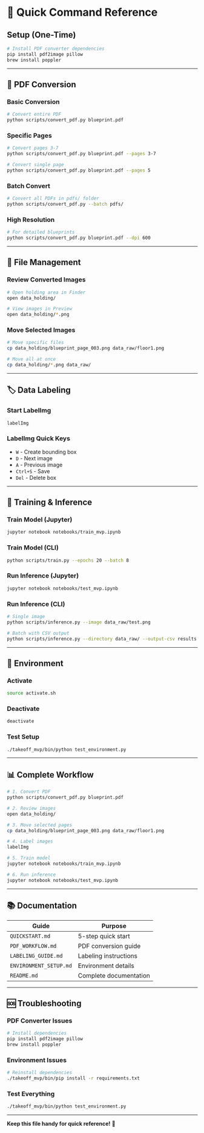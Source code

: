 # 🚀 Quick Command Reference

## Setup (One-Time)

```bash
# Install PDF converter dependencies
pip install pdf2image pillow
brew install poppler
```

---

## 📄 PDF Conversion

### Basic Conversion
```bash
# Convert entire PDF
python scripts/convert_pdf.py blueprint.pdf
```

### Specific Pages
```bash
# Convert pages 3-7
python scripts/convert_pdf.py blueprint.pdf --pages 3-7

# Convert single page
python scripts/convert_pdf.py blueprint.pdf --pages 5
```

### Batch Convert
```bash
# Convert all PDFs in pdfs/ folder
python scripts/convert_pdf.py --batch pdfs/
```

### High Resolution
```bash
# For detailed blueprints
python scripts/convert_pdf.py blueprint.pdf --dpi 600
```

---

## 📁 File Management

### Review Converted Images
```bash
# Open holding area in Finder
open data_holding/

# View images in Preview
open data_holding/*.png
```

### Move Selected Images
```bash
# Move specific files
cp data_holding/blueprint_page_003.png data_raw/floor1.png

# Move all at once
cp data_holding/*.png data_raw/
```

---

## 🏷️ Data Labeling

### Start LabelImg
```bash
labelImg
```

### LabelImg Quick Keys
- `W` - Create bounding box
- `D` - Next image
- `A` - Previous image
- `Ctrl+S` - Save
- `Del` - Delete box

---

## 🤖 Training & Inference

### Train Model (Jupyter)
```bash
jupyter notebook notebooks/train_mvp.ipynb
```

### Train Model (CLI)
```bash
python scripts/train.py --epochs 20 --batch 8
```

### Run Inference (Jupyter)
```bash
jupyter notebook notebooks/test_mvp.ipynb
```

### Run Inference (CLI)
```bash
# Single image
python scripts/inference.py --image data_raw/test.png

# Batch with CSV output
python scripts/inference.py --directory data_raw/ --output-csv results.csv
```

---

## 🔧 Environment

### Activate
```bash
source activate.sh
```

### Deactivate
```bash
deactivate
```

### Test Setup
```bash
./takeoff_mvp/bin/python test_environment.py
```

---

## 📊 Complete Workflow

```bash
# 1. Convert PDF
python scripts/convert_pdf.py blueprint.pdf

# 2. Review images
open data_holding/

# 3. Move selected pages
cp data_holding/blueprint_page_003.png data_raw/floor1.png

# 4. Label images
labelImg

# 5. Train model
jupyter notebook notebooks/train_mvp.ipynb

# 6. Run inference
jupyter notebook notebooks/test_mvp.ipynb
```

---

## 📚 Documentation

| Guide | Purpose |
|-------|---------|
| `QUICKSTART.md` | 5-step quick start |
| `PDF_WORKFLOW.md` | PDF conversion guide |
| `LABELING_GUIDE.md` | Labeling instructions |
| `ENVIRONMENT_SETUP.md` | Environment details |
| `README.md` | Complete documentation |

---

## 🆘 Troubleshooting

### PDF Converter Issues
```bash
# Install dependencies
pip install pdf2image pillow
brew install poppler
```

### Environment Issues
```bash
# Reinstall dependencies
./takeoff_mvp/bin/pip install -r requirements.txt
```

### Test Everything
```bash
./takeoff_mvp/bin/python test_environment.py
```

---

**Keep this file handy for quick reference!** 📌
